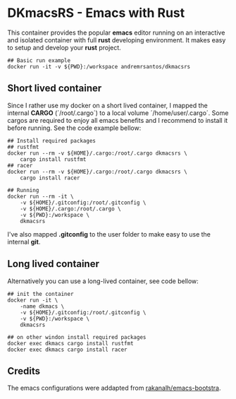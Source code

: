 # DKmacsRS - Emacs with Rust

This container provides the popular **emacs** editor running on an
interactive and isolated container with full **rust** developing
environment. It makes easy to setup and develop your **rust**
project.

    ## Basic run example
    docker run -it -v ${PWD}:/workspace andremrsantos/dkmacsrs


## Short lived container

Since I rather use my docker on a short lived container, I mapped
the internal **CARGO** (´/root/.cargo´) to a local volume
´/home/user/.cargo´. Some cargos are required to enjoy all emacs
benefits and I recommend to install it before running. See the
code example bellow:

    ## Install required packages
    ## rustfmt
    docker run --rm -v ${HOME}/.cargo:/root/.cargo dkmacsrs \
        cargo install rustfmt
    ## racer
    docker run --rm -v ${HOME}/.cargo:/root/.cargo dkmacsrs \
        cargo install racer

    ## Running
    docker run --rm -it \
        -v ${HOME}/.gitconfig:/root/.gitconfig \
        -v ${HOME}/.cargo:/root/.cargo \
        -v ${PWD}:/workspace \
        dkmacsrs

I've also mapped **.gitconfig** to the user folder to make easy
to use the internal **git**.

## Long lived container

Alternatively you can use a long-lived container, see code bellow:

    ## init the container
    docker run -it \
        -name dkmacs \
        -v ${HOME}/.gitconfig:/root/.gitconfig \
        -v ${PWD}:/workspace \
        dkmacsrs

    ## on other windon install required packages
    docker exec dkmacs cargo install rustfmt
    docker exec dkmacs cargo install racer

## Credits

The emacs configurations were addapted from [rakanalh/emacs-bootstra](https://github.com/rakanalh/emacs-bootstrap).
